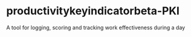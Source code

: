 # productivitykeyindicatorbeta-PKI
A tool for logging, scoring and tracking work effectiveness during a day
